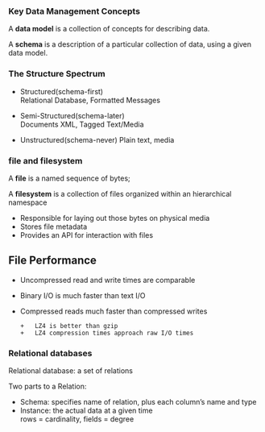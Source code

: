 ### Key Data Management Concepts

A **data model** is a collection of concepts for describing
data.

A **schema** is a description of a particular collection of
data, using a given data model.


### The Structure Spectrum

+   Structured(schema-first)   
    Relational Database, Formatted Messages

+   Semi-Structured(schema-later)    
    Documents XML, Tagged Text/Media

+   Unstructured(schema-never)
    Plain text, media


### file and filesystem

A **file** is a named sequence of bytes;     

A **filesystem** is a collection of files organized within an hierarchical namespace  
+   Responsible for laying out those bytes on physical media  
+   Stores file metadata   
+   Provides an API for interaction with files


## File Performance

+   Uncompressed read and write times are comparable
+   Binary I/O is much faster than text I/O
+   Compressed reads much faster than compressed writes   

        +   LZ4 is better than gzip
        +   LZ4 compression times approach raw I/O times

### Relational databases
Relational database: a set of relations

Two parts to a Relation:

+   Schema: specifies name of relation, plus each column’s name and type
+   Instance: the actual data at a given time   
    rows = cardinality, fields = degree
